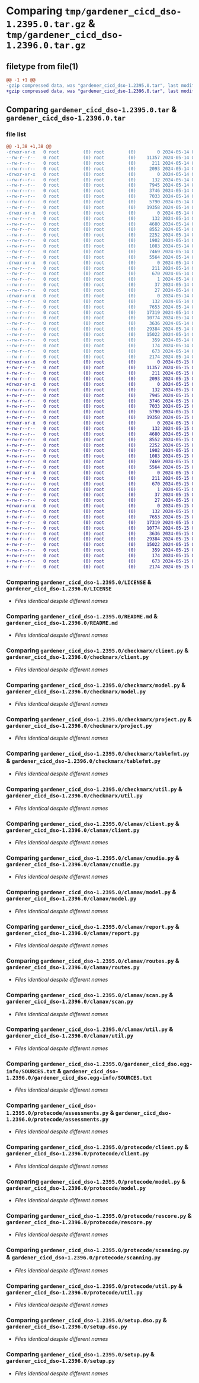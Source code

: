# Comparing `tmp/gardener_cicd_dso-1.2395.0.tar.gz` & `tmp/gardener_cicd_dso-1.2396.0.tar.gz`

## filetype from file(1)

```diff
@@ -1 +1 @@
-gzip compressed data, was "gardener_cicd_dso-1.2395.0.tar", last modified: Tue May 14 05:44:53 2024, max compression
+gzip compressed data, was "gardener_cicd_dso-1.2396.0.tar", last modified: Wed May 15 05:59:40 2024, max compression
```

## Comparing `gardener_cicd_dso-1.2395.0.tar` & `gardener_cicd_dso-1.2396.0.tar`

### file list

```diff
@@ -1,38 +1,38 @@
-drwxr-xr-x   0 root         (0) root         (0)        0 2024-05-14 05:44:53.925455 gardener_cicd_dso-1.2395.0/
--rw-r--r--   0 root         (0) root         (0)    11357 2024-05-14 05:40:23.000000 gardener_cicd_dso-1.2395.0/LICENSE
--rw-r--r--   0 root         (0) root         (0)      211 2024-05-14 05:44:53.925455 gardener_cicd_dso-1.2395.0/PKG-INFO
--rw-r--r--   0 root         (0) root         (0)     2093 2024-05-14 05:40:23.000000 gardener_cicd_dso-1.2395.0/README.md
-drwxr-xr-x   0 root         (0) root         (0)        0 2024-05-14 05:44:53.921455 gardener_cicd_dso-1.2395.0/checkmarx/
--rw-r--r--   0 root         (0) root         (0)      132 2024-05-14 05:40:23.000000 gardener_cicd_dso-1.2395.0/checkmarx/__init__.py
--rw-r--r--   0 root         (0) root         (0)     7945 2024-05-14 05:40:23.000000 gardener_cicd_dso-1.2395.0/checkmarx/client.py
--rw-r--r--   0 root         (0) root         (0)     3746 2024-05-14 05:40:23.000000 gardener_cicd_dso-1.2395.0/checkmarx/model.py
--rw-r--r--   0 root         (0) root         (0)     7033 2024-05-14 05:40:23.000000 gardener_cicd_dso-1.2395.0/checkmarx/project.py
--rw-r--r--   0 root         (0) root         (0)     5790 2024-05-14 05:40:23.000000 gardener_cicd_dso-1.2395.0/checkmarx/tablefmt.py
--rw-r--r--   0 root         (0) root         (0)    19358 2024-05-14 05:40:23.000000 gardener_cicd_dso-1.2395.0/checkmarx/util.py
-drwxr-xr-x   0 root         (0) root         (0)        0 2024-05-14 05:44:53.925455 gardener_cicd_dso-1.2395.0/clamav/
--rw-r--r--   0 root         (0) root         (0)      132 2024-05-14 05:40:23.000000 gardener_cicd_dso-1.2395.0/clamav/__init__.py
--rw-r--r--   0 root         (0) root         (0)     4680 2024-05-14 05:40:23.000000 gardener_cicd_dso-1.2395.0/clamav/client.py
--rw-r--r--   0 root         (0) root         (0)     8552 2024-05-14 05:40:23.000000 gardener_cicd_dso-1.2395.0/clamav/cnudie.py
--rw-r--r--   0 root         (0) root         (0)     2252 2024-05-14 05:40:23.000000 gardener_cicd_dso-1.2395.0/clamav/model.py
--rw-r--r--   0 root         (0) root         (0)     1902 2024-05-14 05:40:23.000000 gardener_cicd_dso-1.2395.0/clamav/report.py
--rw-r--r--   0 root         (0) root         (0)     1083 2024-05-14 05:40:23.000000 gardener_cicd_dso-1.2395.0/clamav/routes.py
--rw-r--r--   0 root         (0) root         (0)     7469 2024-05-14 05:40:23.000000 gardener_cicd_dso-1.2395.0/clamav/scan.py
--rw-r--r--   0 root         (0) root         (0)     5564 2024-05-14 05:40:23.000000 gardener_cicd_dso-1.2395.0/clamav/util.py
-drwxr-xr-x   0 root         (0) root         (0)        0 2024-05-14 05:44:53.925455 gardener_cicd_dso-1.2395.0/gardener_cicd_dso.egg-info/
--rw-r--r--   0 root         (0) root         (0)      211 2024-05-14 05:44:53.000000 gardener_cicd_dso-1.2395.0/gardener_cicd_dso.egg-info/PKG-INFO
--rw-r--r--   0 root         (0) root         (0)      670 2024-05-14 05:44:53.000000 gardener_cicd_dso-1.2395.0/gardener_cicd_dso.egg-info/SOURCES.txt
--rw-r--r--   0 root         (0) root         (0)        1 2024-05-14 05:44:53.000000 gardener_cicd_dso-1.2395.0/gardener_cicd_dso.egg-info/dependency_links.txt
--rw-r--r--   0 root         (0) root         (0)       37 2024-05-14 05:44:53.000000 gardener_cicd_dso-1.2395.0/gardener_cicd_dso.egg-info/requires.txt
--rw-r--r--   0 root         (0) root         (0)       27 2024-05-14 05:44:53.000000 gardener_cicd_dso-1.2395.0/gardener_cicd_dso.egg-info/top_level.txt
-drwxr-xr-x   0 root         (0) root         (0)        0 2024-05-14 05:44:53.925455 gardener_cicd_dso-1.2395.0/protecode/
--rw-r--r--   0 root         (0) root         (0)      132 2024-05-14 05:40:23.000000 gardener_cicd_dso-1.2395.0/protecode/__init__.py
--rw-r--r--   0 root         (0) root         (0)     7653 2024-05-14 05:40:23.000000 gardener_cicd_dso-1.2395.0/protecode/assessments.py
--rw-r--r--   0 root         (0) root         (0)    17319 2024-05-14 05:40:23.000000 gardener_cicd_dso-1.2395.0/protecode/client.py
--rw-r--r--   0 root         (0) root         (0)    10774 2024-05-14 05:40:23.000000 gardener_cicd_dso-1.2395.0/protecode/model.py
--rw-r--r--   0 root         (0) root         (0)     3636 2024-05-14 05:40:23.000000 gardener_cicd_dso-1.2395.0/protecode/rescore.py
--rw-r--r--   0 root         (0) root         (0)    29384 2024-05-14 05:40:23.000000 gardener_cicd_dso-1.2395.0/protecode/scanning.py
--rw-r--r--   0 root         (0) root         (0)    15022 2024-05-14 05:40:23.000000 gardener_cicd_dso-1.2395.0/protecode/util.py
--rw-r--r--   0 root         (0) root         (0)      359 2024-05-14 05:40:23.000000 gardener_cicd_dso-1.2395.0/pyproject.toml
--rw-r--r--   0 root         (0) root         (0)      174 2024-05-14 05:44:53.929455 gardener_cicd_dso-1.2395.0/setup.cfg
--rw-r--r--   0 root         (0) root         (0)      673 2024-05-14 05:40:23.000000 gardener_cicd_dso-1.2395.0/setup.dso.py
--rw-r--r--   0 root         (0) root         (0)     2174 2024-05-14 05:40:23.000000 gardener_cicd_dso-1.2395.0/setup.py
+drwxr-xr-x   0 root         (0) root         (0)        0 2024-05-15 05:59:40.134036 gardener_cicd_dso-1.2396.0/
+-rw-r--r--   0 root         (0) root         (0)    11357 2024-05-15 05:37:10.000000 gardener_cicd_dso-1.2396.0/LICENSE
+-rw-r--r--   0 root         (0) root         (0)      211 2024-05-15 05:59:40.134036 gardener_cicd_dso-1.2396.0/PKG-INFO
+-rw-r--r--   0 root         (0) root         (0)     2093 2024-05-15 05:37:10.000000 gardener_cicd_dso-1.2396.0/README.md
+drwxr-xr-x   0 root         (0) root         (0)        0 2024-05-15 05:59:40.130036 gardener_cicd_dso-1.2396.0/checkmarx/
+-rw-r--r--   0 root         (0) root         (0)      132 2024-05-15 05:37:10.000000 gardener_cicd_dso-1.2396.0/checkmarx/__init__.py
+-rw-r--r--   0 root         (0) root         (0)     7945 2024-05-15 05:37:10.000000 gardener_cicd_dso-1.2396.0/checkmarx/client.py
+-rw-r--r--   0 root         (0) root         (0)     3746 2024-05-15 05:37:10.000000 gardener_cicd_dso-1.2396.0/checkmarx/model.py
+-rw-r--r--   0 root         (0) root         (0)     7033 2024-05-15 05:37:10.000000 gardener_cicd_dso-1.2396.0/checkmarx/project.py
+-rw-r--r--   0 root         (0) root         (0)     5790 2024-05-15 05:37:10.000000 gardener_cicd_dso-1.2396.0/checkmarx/tablefmt.py
+-rw-r--r--   0 root         (0) root         (0)    19358 2024-05-15 05:37:10.000000 gardener_cicd_dso-1.2396.0/checkmarx/util.py
+drwxr-xr-x   0 root         (0) root         (0)        0 2024-05-15 05:59:40.134036 gardener_cicd_dso-1.2396.0/clamav/
+-rw-r--r--   0 root         (0) root         (0)      132 2024-05-15 05:37:10.000000 gardener_cicd_dso-1.2396.0/clamav/__init__.py
+-rw-r--r--   0 root         (0) root         (0)     4680 2024-05-15 05:37:10.000000 gardener_cicd_dso-1.2396.0/clamav/client.py
+-rw-r--r--   0 root         (0) root         (0)     8552 2024-05-15 05:37:10.000000 gardener_cicd_dso-1.2396.0/clamav/cnudie.py
+-rw-r--r--   0 root         (0) root         (0)     2252 2024-05-15 05:37:10.000000 gardener_cicd_dso-1.2396.0/clamav/model.py
+-rw-r--r--   0 root         (0) root         (0)     1902 2024-05-15 05:37:10.000000 gardener_cicd_dso-1.2396.0/clamav/report.py
+-rw-r--r--   0 root         (0) root         (0)     1083 2024-05-15 05:37:10.000000 gardener_cicd_dso-1.2396.0/clamav/routes.py
+-rw-r--r--   0 root         (0) root         (0)     7469 2024-05-15 05:37:10.000000 gardener_cicd_dso-1.2396.0/clamav/scan.py
+-rw-r--r--   0 root         (0) root         (0)     5564 2024-05-15 05:37:10.000000 gardener_cicd_dso-1.2396.0/clamav/util.py
+drwxr-xr-x   0 root         (0) root         (0)        0 2024-05-15 05:59:40.134036 gardener_cicd_dso-1.2396.0/gardener_cicd_dso.egg-info/
+-rw-r--r--   0 root         (0) root         (0)      211 2024-05-15 05:59:40.000000 gardener_cicd_dso-1.2396.0/gardener_cicd_dso.egg-info/PKG-INFO
+-rw-r--r--   0 root         (0) root         (0)      670 2024-05-15 05:59:40.000000 gardener_cicd_dso-1.2396.0/gardener_cicd_dso.egg-info/SOURCES.txt
+-rw-r--r--   0 root         (0) root         (0)        1 2024-05-15 05:59:40.000000 gardener_cicd_dso-1.2396.0/gardener_cicd_dso.egg-info/dependency_links.txt
+-rw-r--r--   0 root         (0) root         (0)       37 2024-05-15 05:59:40.000000 gardener_cicd_dso-1.2396.0/gardener_cicd_dso.egg-info/requires.txt
+-rw-r--r--   0 root         (0) root         (0)       27 2024-05-15 05:59:40.000000 gardener_cicd_dso-1.2396.0/gardener_cicd_dso.egg-info/top_level.txt
+drwxr-xr-x   0 root         (0) root         (0)        0 2024-05-15 05:59:40.134036 gardener_cicd_dso-1.2396.0/protecode/
+-rw-r--r--   0 root         (0) root         (0)      132 2024-05-15 05:37:10.000000 gardener_cicd_dso-1.2396.0/protecode/__init__.py
+-rw-r--r--   0 root         (0) root         (0)     7653 2024-05-15 05:37:10.000000 gardener_cicd_dso-1.2396.0/protecode/assessments.py
+-rw-r--r--   0 root         (0) root         (0)    17319 2024-05-15 05:37:10.000000 gardener_cicd_dso-1.2396.0/protecode/client.py
+-rw-r--r--   0 root         (0) root         (0)    10774 2024-05-15 05:37:10.000000 gardener_cicd_dso-1.2396.0/protecode/model.py
+-rw-r--r--   0 root         (0) root         (0)     3636 2024-05-15 05:37:10.000000 gardener_cicd_dso-1.2396.0/protecode/rescore.py
+-rw-r--r--   0 root         (0) root         (0)    29384 2024-05-15 05:37:10.000000 gardener_cicd_dso-1.2396.0/protecode/scanning.py
+-rw-r--r--   0 root         (0) root         (0)    15022 2024-05-15 05:37:10.000000 gardener_cicd_dso-1.2396.0/protecode/util.py
+-rw-r--r--   0 root         (0) root         (0)      359 2024-05-15 05:37:10.000000 gardener_cicd_dso-1.2396.0/pyproject.toml
+-rw-r--r--   0 root         (0) root         (0)      174 2024-05-15 05:59:40.138036 gardener_cicd_dso-1.2396.0/setup.cfg
+-rw-r--r--   0 root         (0) root         (0)      673 2024-05-15 05:37:10.000000 gardener_cicd_dso-1.2396.0/setup.dso.py
+-rw-r--r--   0 root         (0) root         (0)     2174 2024-05-15 05:37:10.000000 gardener_cicd_dso-1.2396.0/setup.py
```

### Comparing `gardener_cicd_dso-1.2395.0/LICENSE` & `gardener_cicd_dso-1.2396.0/LICENSE`

 * *Files identical despite different names*

### Comparing `gardener_cicd_dso-1.2395.0/README.md` & `gardener_cicd_dso-1.2396.0/README.md`

 * *Files identical despite different names*

### Comparing `gardener_cicd_dso-1.2395.0/checkmarx/client.py` & `gardener_cicd_dso-1.2396.0/checkmarx/client.py`

 * *Files identical despite different names*

### Comparing `gardener_cicd_dso-1.2395.0/checkmarx/model.py` & `gardener_cicd_dso-1.2396.0/checkmarx/model.py`

 * *Files identical despite different names*

### Comparing `gardener_cicd_dso-1.2395.0/checkmarx/project.py` & `gardener_cicd_dso-1.2396.0/checkmarx/project.py`

 * *Files identical despite different names*

### Comparing `gardener_cicd_dso-1.2395.0/checkmarx/tablefmt.py` & `gardener_cicd_dso-1.2396.0/checkmarx/tablefmt.py`

 * *Files identical despite different names*

### Comparing `gardener_cicd_dso-1.2395.0/checkmarx/util.py` & `gardener_cicd_dso-1.2396.0/checkmarx/util.py`

 * *Files identical despite different names*

### Comparing `gardener_cicd_dso-1.2395.0/clamav/client.py` & `gardener_cicd_dso-1.2396.0/clamav/client.py`

 * *Files identical despite different names*

### Comparing `gardener_cicd_dso-1.2395.0/clamav/cnudie.py` & `gardener_cicd_dso-1.2396.0/clamav/cnudie.py`

 * *Files identical despite different names*

### Comparing `gardener_cicd_dso-1.2395.0/clamav/model.py` & `gardener_cicd_dso-1.2396.0/clamav/model.py`

 * *Files identical despite different names*

### Comparing `gardener_cicd_dso-1.2395.0/clamav/report.py` & `gardener_cicd_dso-1.2396.0/clamav/report.py`

 * *Files identical despite different names*

### Comparing `gardener_cicd_dso-1.2395.0/clamav/routes.py` & `gardener_cicd_dso-1.2396.0/clamav/routes.py`

 * *Files identical despite different names*

### Comparing `gardener_cicd_dso-1.2395.0/clamav/scan.py` & `gardener_cicd_dso-1.2396.0/clamav/scan.py`

 * *Files identical despite different names*

### Comparing `gardener_cicd_dso-1.2395.0/clamav/util.py` & `gardener_cicd_dso-1.2396.0/clamav/util.py`

 * *Files identical despite different names*

### Comparing `gardener_cicd_dso-1.2395.0/gardener_cicd_dso.egg-info/SOURCES.txt` & `gardener_cicd_dso-1.2396.0/gardener_cicd_dso.egg-info/SOURCES.txt`

 * *Files identical despite different names*

### Comparing `gardener_cicd_dso-1.2395.0/protecode/assessments.py` & `gardener_cicd_dso-1.2396.0/protecode/assessments.py`

 * *Files identical despite different names*

### Comparing `gardener_cicd_dso-1.2395.0/protecode/client.py` & `gardener_cicd_dso-1.2396.0/protecode/client.py`

 * *Files identical despite different names*

### Comparing `gardener_cicd_dso-1.2395.0/protecode/model.py` & `gardener_cicd_dso-1.2396.0/protecode/model.py`

 * *Files identical despite different names*

### Comparing `gardener_cicd_dso-1.2395.0/protecode/rescore.py` & `gardener_cicd_dso-1.2396.0/protecode/rescore.py`

 * *Files identical despite different names*

### Comparing `gardener_cicd_dso-1.2395.0/protecode/scanning.py` & `gardener_cicd_dso-1.2396.0/protecode/scanning.py`

 * *Files identical despite different names*

### Comparing `gardener_cicd_dso-1.2395.0/protecode/util.py` & `gardener_cicd_dso-1.2396.0/protecode/util.py`

 * *Files identical despite different names*

### Comparing `gardener_cicd_dso-1.2395.0/setup.dso.py` & `gardener_cicd_dso-1.2396.0/setup.dso.py`

 * *Files identical despite different names*

### Comparing `gardener_cicd_dso-1.2395.0/setup.py` & `gardener_cicd_dso-1.2396.0/setup.py`

 * *Files identical despite different names*

